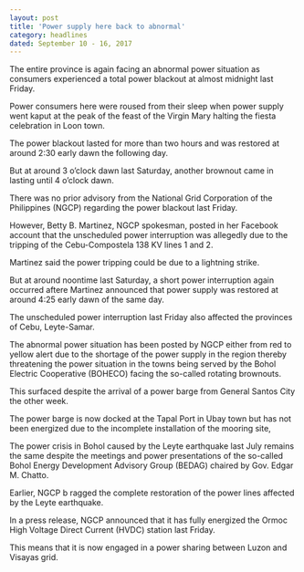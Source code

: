 ```yaml
---
layout: post
title: 'Power supply here back to abnormal'
category: headlines
dated: September 10 - 16, 2017
---
```


The entire province is again facing an abnormal power situation as consumers experienced a total power blackout at almost midnight last Friday.

Power consumers here were roused from their sleep when power supply went kaput at the peak of the feast of the Virgin Mary halting the fiesta celebration in Loon town.

The power blackout lasted for more than two hours and was restored at around 2:30 early dawn the following day. 

But at around 3 o’clock dawn last Saturday, another brownout came in lasting until 4 o’clock dawn.

There was no prior advisory from the National Grid Corporation of the Philippines (NGCP) regarding the power blackout last Friday.

However, Betty B. Martinez, NGCP spokesman, posted in her Facebook account that the unscheduled power interruption was allegedly due to the tripping of the Cebu-Compostela 138 KV lines 1 and 2.

Martinez said the power tripping could be due to a lightning strike.

But at around noontime last Saturday, a short power interruption again occurred aftere Martinez announced that power supply was restored at around 4:25 early dawn of the same day.

The unscheduled power interruption last Friday also affected the provinces of Cebu, Leyte-Samar.

The abnormal power situation has been posted by NGCP either from red to yellow alert due to the shortage of the power supply in the region thereby threatening the power situation in the towns being served by the Bohol Electric Cooperative (BOHECO) facing the so-called rotating brownouts.

This surfaced despite the arrival of a power barge from General Santos City the other week.

The power barge is now docked at the Tapal Port in Ubay town but has not been energized due to the incomplete installation of the mooring site,

The power crisis in Bohol caused by the Leyte earthquake last July remains the same despite the meetings and power presentations of the so-called Bohol Energy Development Advisory Group (BEDAG) chaired by Gov. Edgar M. Chatto.

Earlier, NGCP b ragged the complete restoration of the power lines affected by the Leyte earthquake.

In a press release, NGCP announced that it has fully energized the Ormoc High Voltage Direct Current (HVDC) station last Friday.

This means that it is now engaged in a power sharing between Luzon and Visayas grid.